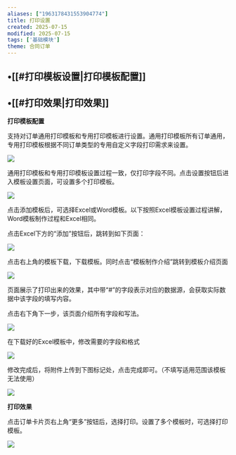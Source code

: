 ```yaml
---
aliases: ["1963178431553904774"]
title: 打印设置
created: 2025-07-15
modified: 2025-07-15
tags: ['基础模块']
theme: 合同订单
---
```


## •[[#打印模板设置|打印模板配置]]

## •[[#打印效果|打印效果]]

**打印模板配置**

支持对订单通用打印模板和专用打印模板进行设置。通用打印模板所有订单通用，专用打印模板根据不同订单类型的专用自定义字段打印需求来设置。

![](c96c56afa1d7a7c22ef582a965248deb.jpg)

通用打印模板和专用打印模板设置过程一致，仅打印字段不同。点击设置按钮后进入模板设置页面，可设置多个打印模板。

![](965f79fb023f103eed65d7044c11637d.jpg)

点击添加模板后，可选择Excel或Word模板。以下按照Excel模板设置过程讲解，Word模板制作过程和Excel相同。

点击Excel下方的“添加”按钮后，跳转到如下页面：

![](40fc85220f7d45efa8c07ec22d25adba.jpg)

点击右上角的模板下载，下载模板。同时点击“模板制作介绍”跳转到模板介绍页面

![](9bfc6706909f25b932dde414e7b2e131.jpg)

页面展示了打印出来的效果，其中带“#”的字段表示对应的数据源，会获取实际数据中该字段的填写内容。

点击右下角下一步，该页面介绍所有字段和写法。

![](274c6addd9214a7bc1ed56bbb878377f.jpg)

在下载好的Excel模板中，修改需要的字段和格式

![](e287a32426915b729f98f1659b943c5e.jpg)

修改完成后，将附件上传到下图标记处，点击完成即可。（不填写适用范围该模板无法使用）

![](7c9a1bfae465a42a01c0cf30efa54777.jpg)

**打印效果**

点击订单卡片页右上角“更多”按钮后，选择打印。设置了多个模板时，可选择打印模板。

![](2e151e6020ec55eda3d5d41da81b2093.jpg)